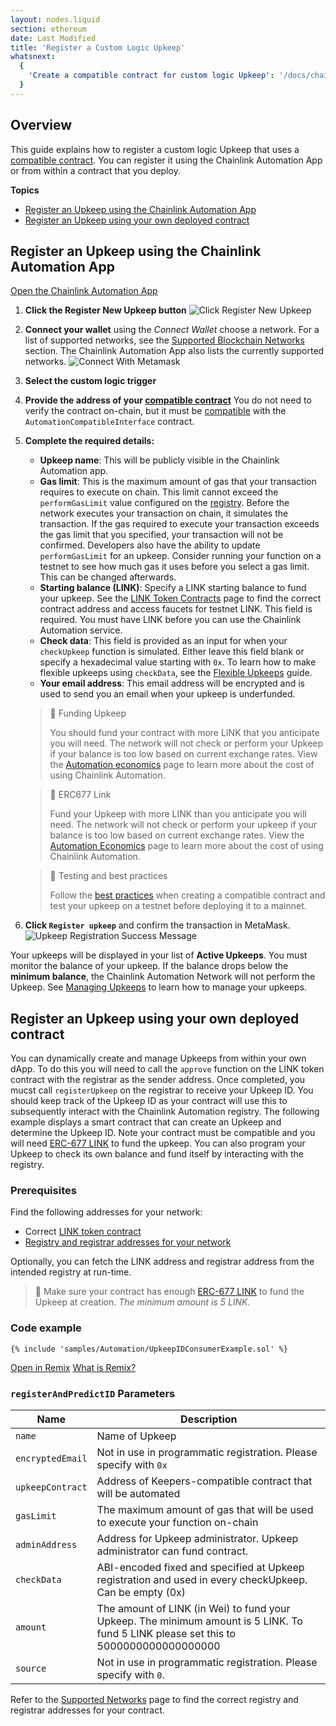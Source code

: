 ```yaml
---
layout: nodes.liquid
section: ethereum
date: Last Modified
title: 'Register a Custom Logic Upkeep'
whatsnext:
  {
    'Create a compatible contract for custom logic Upkeep': '/docs/chainlink-automation/compatible-contracts/',
  }
---
```


## Overview

This guide explains how to register a custom logic Upkeep that uses a [compatible contract](../compatible-contracts). You can register it using the Chainlink Automation App or from within a contract that you deploy.

**Topics**
+ [Register an Upkeep using the Chainlink Automation App](#register-an-upkeep-using-the-chainlink-automation-app)
+ [Register an Upkeep using your own deployed contract](#register-an-upkeep-using-your-own-deployed-contract)

## Register an Upkeep using the Chainlink Automation App

<div class="remix-callout">
    <a href="https://automation.chain.link" >Open the Chainlink Automation App</a>
</div>

1. **Click the Register New Upkeep button**
  ![Click Register New Upkeep](/images/contract-devs/automation/auto-ui-home.png)

1. **Connect your wallet** using the *Connect Wallet* choose a network. For a list of supported networks, see the [Supported Blockchain Networks](../supported-networks) section. The Chainlink Automation App also lists the currently supported networks.
  ![Connect With Metamask](/images/contract-devs/automation/auto-ui-wallet.png)

1. **Select the custom logic trigger**

1. **Provide the address of your [compatible contract](../compatible-contracts)** You do not need to verify the contract on-chain, but it must be [compatible](../compatible-contracts/) with the `AutomationCompatibleInterface` contract.

1. **Complete the required details:**

    - **Upkeep name**: This will be publicly visible in the Chainlink Automation app.
    - **Gas limit**: This is the maximum amount of gas that your transaction requires to execute on chain. This limit cannot exceed the `performGasLimit` value configured on the [registry](/docs/chainlink-automation/supported-networks/#configurations). Before the network executes your transaction on chain, it simulates the transaction. If the gas required to execute your transaction exceeds the gas limit that you specified, your transaction will not be confirmed. Developers also have the ability to update `performGasLimit` for an upkeep. Consider running your function on a testnet to see how much gas it uses before you select a gas limit. This can be changed afterwards.
    - **Starting balance (LINK)**: Specify a LINK starting balance to fund your upkeep. See the [LINK Token Contracts](/docs/link-token-contracts/) page to find the correct contract address and access faucets for testnet LINK. This field is required. You must have LINK before you can use the Chainlink Automation service.
    - **Check data**: This field is provided as an input for when your `checkUpkeep` function is simulated. Either leave this field blank or specify a hexadecimal value starting with `0x`. To learn how to make flexible upkeeps using `checkData`, see the [Flexible Upkeeps](../flexible-upkeeps) guide.
    - **Your email address**: This email address will be encrypted and is used to send you an email when your upkeep is underfunded.

    > 🚧 Funding Upkeep
    >
    > You should fund your contract with more LINK that you anticipate you will need. The network will not check or perform your Upkeep if your balance is too low based on current exchange rates. View the [Automation economics](../automation-economics) page to learn more about the cost of using Chainlink Automation.

    > 🚧 ERC677 Link
    >
    > Fund your Upkeep with more LINK than you anticipate you will need. The network will not check or perform your upkeep if your balance is too low based on current exchange rates. View the [Automation Economics](../automation-economics) page to learn more about the cost of using Chainlink Automation.

    > 🚧 Testing and best practices
    >
    > Follow the [best practices](../compatible-contracts/#best-practices) when creating a compatible contract and test your upkeep on a testnet before deploying it to a mainnet.

1. **Click `Register upkeep`** and confirm the transaction in MetaMask.
    ![Upkeep Registration Success Message](/images/contract-devs/automation/automation-registration-submitted.png)

Your upkeeps will be displayed in your list of **Active Upkeeps**. You must monitor the balance of your upkeep. If the balance drops below the **minimum balance**, the Chainlink Automation Network will not perform the Upkeep. See [Managing Upkeeps](../manage-upkeeps) to learn how to manage your upkeeps.

## Register an Upkeep using your own deployed contract

You can dynamically create and manage Upkeeps from within your own dApp. To do this you will need to call the `approve` function on the LINK token contract with the registrar as the sender address. Once completed, you mucst call `registerUpkeep` on the registrar to receive your Upkeep ID. You should keep track of the Upkeep ID as your contract will use this to subsequently interact with the Chainlink Automation registry. The following example displays a smart contract that can create an Upkeep and determine the Upkeep ID. Note your contract must be compatible and you will need [ERC-677 LINK](../../link-token-contracts/) to fund the upkeep. You can also program your Upkeep to check its own balance and fund itself by interacting with the registry.


### Prerequisites 

Find the following addresses for your network:

- Correct [LINK token contract](../../link-token-contracts/)
- [Registry and registrar addresses for your network](../supported-networks/#registry-and-registrar-addresses) 

Optionally, you can fetch the LINK address and registrar address from the intended registry at run-time.

> 📘 Make sure your contract has enough [ERC-677 LINK](../../link-token-contracts/) to fund the Upkeep at creation. _The minimum amount is 5 LINK._

### Code example

```solidity
{% include 'samples/Automation/UpkeepIDConsumerExample.sol' %}
```

<div class="remix-callout">
    <a href="https://remix.ethereum.org/#url=https://docs.chain.link/samples/Automation/UpkeepIDConsumerExample.sol" >Open in Remix</a>
    <a href="/docs/conceptual-overview/#what-is-remix" > What is Remix?</a>
</div>

### `registerAndPredictID` Parameters

| Name                   | Description                                                          |
| ---------------------- | -------------------------------------------------------------------- |
| `name`                 | Name of Upkeep         |
| `encryptedEmail`       | Not in use in programmatic registration. Please specify with `0x`           |
| `upkeepContract`       | Address of Keepers-compatible contract that will be automated           |
| `gasLimit`             | The maximum amount of gas that will be used to execute your function on-chain          |
| `adminAddress`         | Address for Upkeep administrator. Upkeep administrator can fund contract.        |
| `checkData`            | ABI-encoded fixed and specified at Upkeep registration and used in every checkUpkeep. Can be empty (0x)          |
| `amount`               | The amount of LINK (in Wei) to fund your Upkeep. The minimum amount is 5 LINK. To fund 5 LINK please set this to 5000000000000000000       |
| `source`               | Not in use in programmatic registration. Please specify with `0`.           |

Refer to the [Supported Networks](../supported-networks/#registry-and-registrar-addresses) page to find the correct registry and registrar addresses for your contract.
